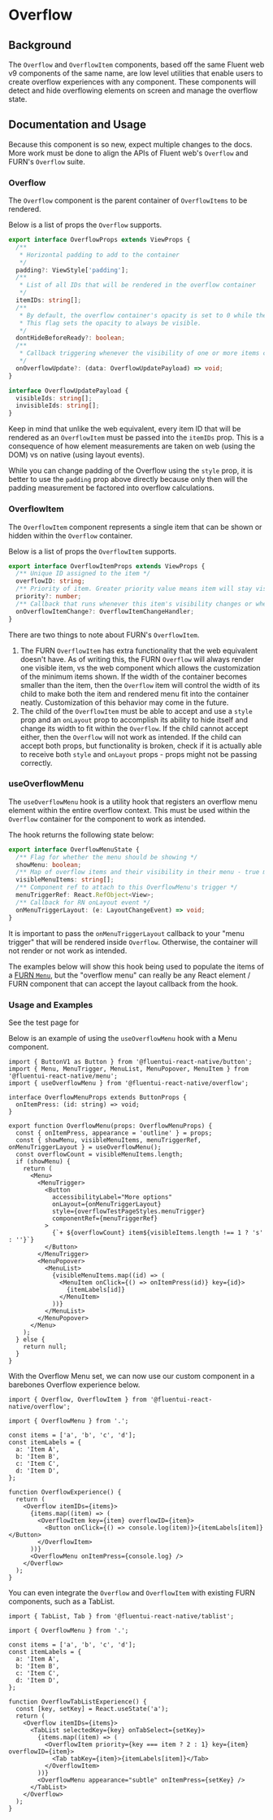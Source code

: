 # Overflow

## Background

The `Overflow` and `OverflowItem` components, based off the same Fluent web v9 components of the same name, are low level utilities that enable users to create overflow experiences with any component. These components will detect and hide overflowing elements on screen and manage the overflow state.

## Documentation and Usage

Because this component is so new, expect multiple changes to the docs. More work must be done to align the APIs of Fluent web's `Overflow` and FURN's `Overflow` suite.

### Overflow

The `Overflow` component is the parent container of `OverflowItems` to be rendered.

Below is a list of props the `Overflow` supports.

```ts
export interface OverflowProps extends ViewProps {
  /**
   * Horizontal padding to add to the container
   */
  padding?: ViewStyle['padding'];
  /**
   * List of all IDs that will be rendered in the overflow container
   */
  itemIDs: string[];
  /**
   * By default, the overflow container's opacity is set to 0 while the overflow manager figures out which items should be hidden due to noticable pop-in.
   * This flag sets the opacity to always be visible.
   */
  dontHideBeforeReady?: boolean;
  /**
   * Callback triggering whenever the visibility of one or more items changes
   */
  onOverflowUpdate?: (data: OverflowUpdatePayload) => void;
}

interface OverflowUpdatePayload {
  visibleIds: string[];
  invisibleIds: string[];
}
```

Keep in mind that unlike the web equivalent, every item ID that will be rendered as an `OverflowItem` must be passed into the `itemIDs` prop. This is a consequence of how element measurements are taken on web (using the DOM) vs on native (using layout events).

While you can change padding of the Overflow using the `style` prop, it is better to use the `padding` prop above directly because only then will the padding measurement be factored into overflow calculations.

### OverflowItem

The `OverflowItem` component represents a single item that can be shown or hidden within the `Overflow` container.

Below is a list of props the `OverflowItem` supports.

```ts
export interface OverflowItemProps extends ViewProps {
  /** Unique ID assigned to the item */
  overflowID: string;
  /** Priority of item. Greater priority value means item will stay visible longer vs other items */
  priority?: number;
  /** Callback that runs whenever this item's visibility changes or whenever its dimensions should be manually set */
  onOverflowItemChange?: OverflowItemChangeHandler;
}
```

There are two things to note about FURN's `OverflowItem`.

1. The FURN `OverflowItem` has extra functionality that the web equivalent doesn't have. As of writing this, the FURN `Overflow` will always render one visible item, vs the web component which allows the customization of the minimum items shown. If the width of the container becomes smaller than the item, then the `Overflow` item will control the width of its child to make both the item and rendered menu fit into the container neatly. Customization of this behavior may come in the future.
2. The child of the `OverflowItem` must be able to accept and use a `style` prop and an `onLayout` prop to accomplish its ability to hide itself and change its width to fit within the `Overflow`. If the child cannot accept either, then the `Overflow` will not work as intended. If the child can accept both props, but functionality is broken, check if it is actually able to receive both `style` and `onLayout` props - props might not be passing correctly.

### useOverflowMenu

The `useOverflowMenu` hook is a utility hook that registers an overflow menu element within the entire overflow context. This must be used within the `Overflow` container for the component to work as intended.

The hook returns the following state below:

```ts
export interface OverflowMenuState {
  /** Flag for whether the menu should be showing */
  showMenu: boolean;
  /** Map of overflow items and their visibility in their menu - true means they should show as menu items */
  visibleMenuItems: string[];
  /** Component ref to attach to this OverflowMenu's trigger */
  menuTriggerRef: React.RefObject<View>;
  /** Callback for RN onLayout event */
  onMenuTriggerLayout: (e: LayoutChangeEvent) => void;
}
```

It is important to pass the `onMenuTriggerLayout` callback to your "menu trigger" that will be rendered inside `Overflow`. Otherwise, the container will not render or not work as intended.

The examples below will show this hook being used to populate the items of a [FURN `Menu`](../../components/Menu/SPEC.md), but the "overflow menu" can really be any React element / FURN component that can accept the layout callback from the hook.

### Usage and Examples

See the test page for

Below is an example of using the `useOverflowMenu` hook with a Menu component.

```tsx
import { ButtonV1 as Button } from '@fluentui-react-native/button';
import { Menu, MenuTrigger, MenuList, MenuPopover, MenuItem } from '@fluentui-react-native/menu';
import { useOverflowMenu } from '@fluentui-react-native/overflow';

interface OverflowMenuProps extends ButtonProps {
  onItemPress: (id: string) => void;
}

export function OverflowMenu(props: OverflowMenuProps) {
  const { onItemPress, appearance = 'outline' } = props;
  const { showMenu, visibleMenuItems, menuTriggerRef, onMenuTriggerLayout } = useOverflowMenu();
  const overflowCount = visibleMenuItems.length;
  if (showMenu) {
    return (
      <Menu>
        <MenuTrigger>
          <Button
            accessibilityLabel="More options"
            onLayout={onMenuTriggerLayout}
            style={overflowTestPageStyles.menuTrigger}
            componentRef={menuTriggerRef}
          >
            {`+ ${overflowCount} item${visibleItems.length !== 1 ? 's' : ''}`}
          </Button>
        </MenuTrigger>
        <MenuPopover>
          <MenuList>
            {visibleMenuItems.map((id) => (
              <MenuItem onClick={() => onItemPress(id)} key={id}>
                {itemLabels[id]}
              </MenuItem>
            ))}
          </MenuList>
        </MenuPopover>
      </Menu>
    );
  } else {
    return null;
  }
}
```

With the Overflow Menu set, we can now use our custom component in a barebones Overflow experience below.

```tsx
import { Overflow, OverflowItem } from '@fluentui-react-native/overflow';

import { OverflowMenu } from '.';

const items = ['a', 'b', 'c', 'd'];
const itemLabels = {
  a: 'Item A',
  b: 'Item B',
  c: 'Item C',
  d: 'Item D',
};

function OverflowExperience() {
  return (
    <Overflow itemIDs={items}>
      {items.map((item) => (
        <OverflowItem key={item} overflowID={item}>
          <Button onClick={() => console.log(item)}>{itemLabels[item]}</Button>
        </OverflowItem>
      ))}
      <OverflowMenu onItemPress={console.log} />
    </Overflow>
  );
}
```

You can even integrate the `Overflow` and `OverflowItem` with existing FURN components, such as a TabList.

```tsx
import { TabList, Tab } from '@fluentui-react-native/tablist';

import { OverflowMenu } from '.';

const items = ['a', 'b', 'c', 'd'];
const itemLabels = {
  a: 'Item A',
  b: 'Item B',
  c: 'Item C',
  d: 'Item D',
};

function OverflowTabListExperience() {
  const [key, setKey] = React.useState('a');
  return (
    <Overflow itemIDs={items}>
      <TabList selectedKey={key} onTabSelect={setKey}>
        {items.map((item) => (
          <OverflowItem priority={key === item ? 2 : 1} key={item} overflowID={item}>
            <Tab tabKey={item}>{itemLabels[item]}</Tab>
          </OverflowItem>
        ))}
        <OverflowMenu appearance="subtle" onItemPress={setKey} />
      </TabList>
    </Overflow>
  );
}
```
